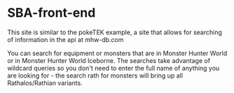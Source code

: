 # SBA-front-end

This site is similar to the pokeTEK example, a site that allows for searching of information in the api
at mhw-db.com

You can search for equipment or monsters that are in Monster Hunter World or in Monster Hunter World Iceborne.
The searches take advantage of wildcard queries so you don't need to enter the full name of anything you are
looking for - the search rath for monsters will bring up all Rathalos/Rathian variants.
